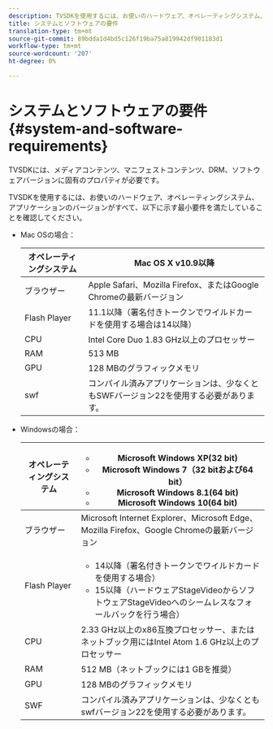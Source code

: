 ```yaml
---
description: TVSDKを使用するには、お使いのハードウェア、オペレーティングシステム、アプリケーションのバージョンがすべて、以下に示す最小要件を満たしていることを確認してください。
title: システムとソフトウェアの要件
translation-type: tm+mt
source-git-commit: 89bdda1d4bd5c126f19ba75a819942df901183d1
workflow-type: tm+mt
source-wordcount: '207'
ht-degree: 0%

---
```



# システムとソフトウェアの要件{#system-and-software-requirements}

TVSDKには、メディアコンテンツ、マニフェストコンテンツ、DRM、ソフトウェアバージョンに固有のプロパティが必要です。

TVSDKを使用するには、お使いのハードウェア、オペレーティングシステム、アプリケーションのバージョンがすべて、以下に示す最小要件を満たしていることを確認してください。

<!--<a id="section_FD9C110E85BB483B869FBB94E5662710"></a>-->

* Mac OSの場合：

   | オペレーティングシステム | Mac OS X v10.9以降 |
   |---|---|
   | ブラウザー | Apple Safari、Mozilla Firefox、またはGoogle Chromeの最新バージョン |
   | Flash Player | 11.1以降（署名付きトークンでワイルドカードを使用する場合は14以降） |
   | CPU | Intel Core Duo 1.83 GHz以上のプロセッサー |
   | RAM | 513 MB |
   | GPU | 128 MBのグラフィックメモリ |
   | swf | コンパイル済みアプリケーションは、少なくともSWFバージョン22を使用する必要があります。 |

* Windowsの場合：

   | オペレーティングシステム | <ul><li>Microsoft Windows XP(32 bit)</li><li>Microsoft Windows 7（32 bitおよび64 bit）</li><li>Microsoft Windows 8.1(64 bit)</li><li>Microsoft Windows 10(64 bit)</li></ul> |
   |---|---|
   | ブラウザー | Microsoft Internet Explorer、Microsoft Edge、Mozilla Firefox、Google Chromeの最新バージョン |
   | Flash Player | <ul><li>14以降（署名付きトークンでワイルドカードを使用する場合）</li><li>15以降（ハードウェアStageVideoからソフトウェアStageVideoへのシームレスなフォールバックを行う場合）</li></ul> |
   | CPU | 2.33 GHz以上のx86互換プロセッサー、またはネットブック用にはIntel Atom 1.6 GHz以上のプロセッサー |
   | RAM | 512 MB（ネットブックには1 GBを推奨） |
   | GPU | 128 MBのグラフィックメモリ |
   | SWF | コンパイル済みアプリケーションは、少なくともswfバージョン22を使用する必要があります。 |
